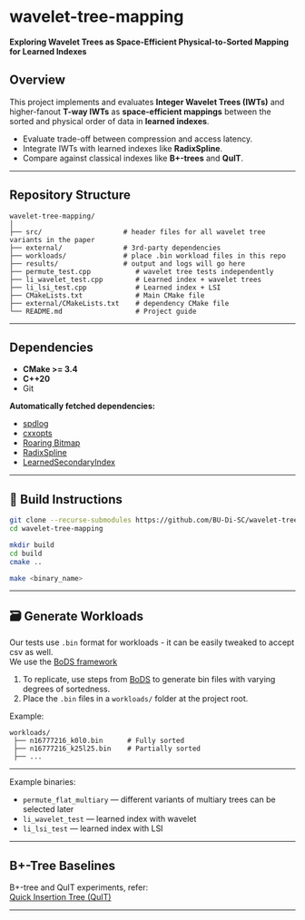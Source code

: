 # wavelet-tree-mapping
**Exploring Wavelet Trees as Space-Efficient Physical-to-Sorted Mapping for Learned Indexes**  

## Overview

This project implements and evaluates **Integer Wavelet Trees (IWTs)** and higher-fanout **T-way IWTs** as **space-efficient mappings** between the sorted and physical order of data in **learned indexes**.

- Evaluate trade-off between compression and access latency.
- Integrate IWTs with learned indexes like **RadixSpline**.
- Compare against classical indexes like **B+-trees** and **QuIT**.

---

## Repository Structure

```
wavelet-tree-mapping/
│
├── src/                    # header files for all wavelet tree variants in the paper
├── external/               # 3rd-party dependencies
├── workloads/              # place .bin workload files in this repo
├── results/                # output and logs will go here
├── permute_test.cpp           # wavelet tree tests independently
├── li_wavelet_test.cpp        # Learned index + wavelet trees
├── li_lsi_test.cpp            # Learned index + LSI
├── CMakeLists.txt             # Main CMake file
├── external/CMakeLists.txt    # dependency CMake file
└── README.md                  # Project guide
```

---

## Dependencies

- **CMake >= 3.4**
- **C++20**
- Git

**Automatically fetched dependencies:**
- [spdlog](https://github.com/gabime/spdlog)
- [cxxopts](https://github.com/jarro2783/cxxopts)
- [Roaring Bitmap](https://github.com/RoaringBitmap/CRoaring)
- [RadixSpline](https://github.com/BU-DiSC/RadixSpline)
- [LearnedSecondaryIndex](https://github.com/BU-DiSC/LearnedSecondaryIndex)

---

## 🔨 Build Instructions

```bash
git clone --recurse-submodules https://github.com/BU-Di-SC/wavelet-tree-mapping.git
cd wavelet-tree-mapping

mkdir build
cd build
cmake ..

make <binary_name>
```

---

## 🗃️ Generate Workloads

Our tests use `.bin` format for workloads - it can be easily tweaked to accept csv as well.  
We use the [BoDS framework](https://github.com/BU-DiSC/bods)

1. To replicate, use steps from [BoDS](https://github.com/BU-DiSC/bods) to generate bin files with varying degrees of sortedness.
2. Place the `.bin` files in a `workloads/` folder at the project root.

Example:
```
workloads/
 ├── n16777216_k0l0.bin      # Fully sorted
 ├── n16777216_k25l25.bin    # Partially sorted
 ├── ...
```

---

Example binaries:
- `permute_flat_multiary` — different variants of multiary trees can be selected later
- `li_wavelet_test` — learned index with wavelet
- `li_lsi_test` — learned index with LSI

---

## B+-Tree Baselines

B+-tree and QuIT experiments, refer:  
[Quick Insertion Tree (QuIT)](https://github.com/BU-DiSC/quick-insertion-tree/tree/main)

---

